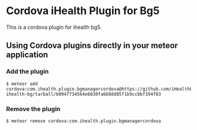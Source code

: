 # Cordova iHealth Plugin for Bg5

This is a cordova plugin for ihealth bg5.

## Using Cordova plugins directly in your meteor application

### Add the plugin

    $ meteor add cordova:com.ihealth.plugin.bgmanagercordova@https://github.com/iHealthLab/plugin-ihealth-bg/tarball/b0947734564e6830fa668dd85f1b9ccbbf194f83


### Remove the plugin

    $ meteor remove cordova:com.ihealth.plugin.bgmanagercordova
    
